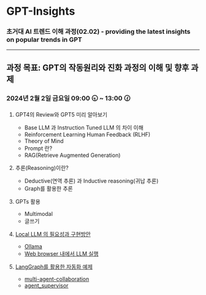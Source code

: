 # GPT-Insights

### 초거대 AI 트렌드 이해 과정(02.02) - providing the latest insights on popular trends in GPT
-----
과정 목표: GPT의 작동원리와 진화 과정의 이해 및 향후 과제
-----

### 2024년 2월 2일 금요일 09:00 🕤 ~ 13:00 🕜



1. GPT4의 Review와 GPT5 미리 알아보기

   - Base LLM 과 Instruction Tuned LLM 의 차이 이해
   - Reinforcement Learning Human Feedback (RLHF)
   - Theory of Mind
   - Prompt 란?
   - RAG(Retrieve Augmented Generation)

2. 추론(Reasoning)이란?

   - Deductive(연역 추론) 과 Inductive reasoning(귀납 추론)
   - Graph를 활용한 추론

3. GPTs 활용

   - Multimodal
   - 글쓰기 

4. [Local LLM 의 필요성과 구현방안](https://drive.google.com/file/d/1bGLnr_m0CP7sDhip3cEgjpCmfYa_Injf/view?usp=sharing)

   - [Ollama](https://ollama.ai/library?sort=popular)
   - [Web browser 내에서 LLM 실행](https://drive.google.com/file/d/1f0iEYzn7YdUM_aqVWl1VnVYo4DdQebTB/view?usp=sharing)


5. [LangGraph를 활용한 자동화 예제](https://python.langchain.com/docs/langgraph)

   - [multi-agent-collaboration](https://github.com/JSJeong-me/GPT-Graph/blob/main/22-multi-agent-collaboration.ipynb)
   - [agent_supervisor](https://github.com/JSJeong-me/GPT-Graph/blob/main/30-agent_supervisor.ipynb)
